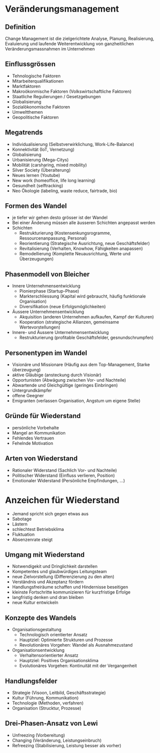 # Veränderungsmanagement

## Definition
Change Management ist die zielgerichtete Analyse, Planung, Realisierung, Evaluierung und laufende Weiterentwicklung von ganzheitlichen Veränderungsmassnahmen im Unternehmen

## Einflussgrössen
* Tehnologische Faktoren
* Mitarbeiterqualifikationen
* Marktfaktoren
* Makroökonmische Faktoren (Volkswirtschaftliche Faktoren)
* Staatliche Regulierungen / Gesetzgebungen
* Globalisierung
* Sozialökonomische Faktoren
* Umweltthemen
* Geopolitische Faktoren

## Megatrends
* Individualisierung (Selbstverwirklichung, Work-Life-Balance)
* Konnektivität (IoT, Vernetzung)
* Globalisierung
* Urbanisierung (Mega-Citys)
* Mobilität (carsharing, mixed mobility)
* Silver Society (Überalterung)
* Neues lernen (Youtube)
* New work (homeoffice, life long learning)
* Gesundheit (selftracking)
* Neo Ökologie (labeling, waste reduce, fairtrade, bio)

## Formen des Wandel
* je tiefer wir gehen desto grösser ist der Wandel
* Bei einer Änderung müssen alle äusseren Schichten angepasst werden
* Schichten
    * Restrukturierung (Kostensenkungsrogramme, Ressourcenanpassung, Personal)
    * Reorientierung (Strategische Ausrichtung, neue Geschäftsfelder)
    * Revitalisierung (Verhalten, Knowhow, Fähigkeiten anapassen)
    * Remodellierung (Komplette Neuausrichtung, Werte und Überzeugungen)

## Phasenmodell von Bleicher
* Innere Unternehmensentwicklung
    * Pionierphase (Startup-Phase)
    * Markterschliessung (Kapital wird gebraucht, häufig funktionale Organisation)
    * Diversifikation (neue Erfolgsmöglichkeiten)
* Äussere Unternehmensentwicklung
    * Akquisition (anderen Unternehmen aufkaufen, Kampf der Kulturen)
    * Kooperation (strategische Allianzen, gemeinsame Wertevorstellungen)
* Innere- und Äussere Unternehmensentwicklung
    * Restrukturierung (profitable Geschäftsfelder, gesnundschrumpfen)

## Personentypen im Wandel
* Visionäre und Missionare (Häufig aus dem Top-Management, Starke überzeugung)
* aktive Gläubige (ansteckung durch Visionär)
* Opportunisten (Abwägung zwischen Vor- und Nachteile)
* Abwartende und Gleichgültige (geringes Einbringen)
* Untergrundkämpfer
* offene Geegner
* Emigranten (verlassen Organisation, Angstum um eigene Stelle)

## Gründe für Wiederstand
* persönliche Vorbehalte
* Mangel an Kommunikation
* Fehlendes Vertrauen
* Fehelnde Motivation

## Arten von Wiederstand
* Rationaler Widerstand (Sachlich Vor- und Nachteile)
* Politischer Widerstand (Einfluss verlieren, Position)
* Emotionaler Widerstand (Persönliche Empfindungen, ...)

# Anzeichen für Wiederstand
* Jemand spricht sich gegen etwas aus
* Sabotage
* Lästern
* schlechtest Betriebsklima
* Fluktuation
* Absenzenrate steigt

## Umgang mit Wiederstand
* Notwendigekit und Dringlichkeit darstellen
* Kompetentes und glaubwürdiges Leitungsteam
* neue Zielvorstellung (Differenzierung zu den alten)
* Verständnis und Akzeptanz fördern
* Handlungsfreiräume schaffen und Hindernisse beseitigen
* kleinste Fortschritte kommunizieren für kurzfristige Erfolge
* langfristig denken und dran bleiben
* neue Kultur entwickeln

## Konzepte des Wandels
* Organisationsgestaltung
    * Technologisch orientierter Ansatz
    * Hauptziel: Optimierte Strukturen und Prozesse
    * Revolutionäres Vorgehen: Wandel als Ausnahmezustand
* Organisationsentwicklung
    * Verhaltensorientierter Ansatz
    * Hauptziel: Positives Organisationsklima
    * Evolutionäres Vorgehen: Kontinuität mit der Vergangenheit

## Handlungsfelder
* Strategie (Visoon, Leitbild, Geschäftsstrategie)
* Kultur (Führung, Kommunikation)
* Technologie (Methoden, verfahren)
* Organisation (Strucktur, Prozesse)

## Drei-Phasen-Ansatz von Lewi
* Unfreezing (Vorbereitung)
* Changing (Veränderung, Leistungseinbruch)
* Refreezing (Stabilisierung, Leistung besser als vorher)


